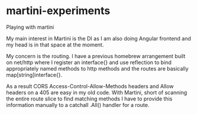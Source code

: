 martini-experiments
===================

Playing with martini


My main interest in Martini is the DI as I am also doing Angular frontend and my head is in that space at the moment.

My concern is the routing. I have a previous homebrew arrangement built on net/http where I register an interface{} and use reflection to bind appropriately named methods to http methods and the routes are basically map[string]interface{}.

As a result CORS Access-Control-Allow-Methods headers and Allow headers on a 405 are easy in my old code. With Martini, short of scanning the entire route slice to find matching methods I have to provide this information manually to a catchall .All() handler for a route.
